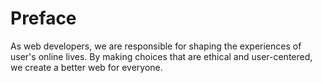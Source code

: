 # Preface

As web developers, we are responsible for shaping the experiences of user's online lives. By making choices that are ethical and user-centered, we create a better web for everyone.